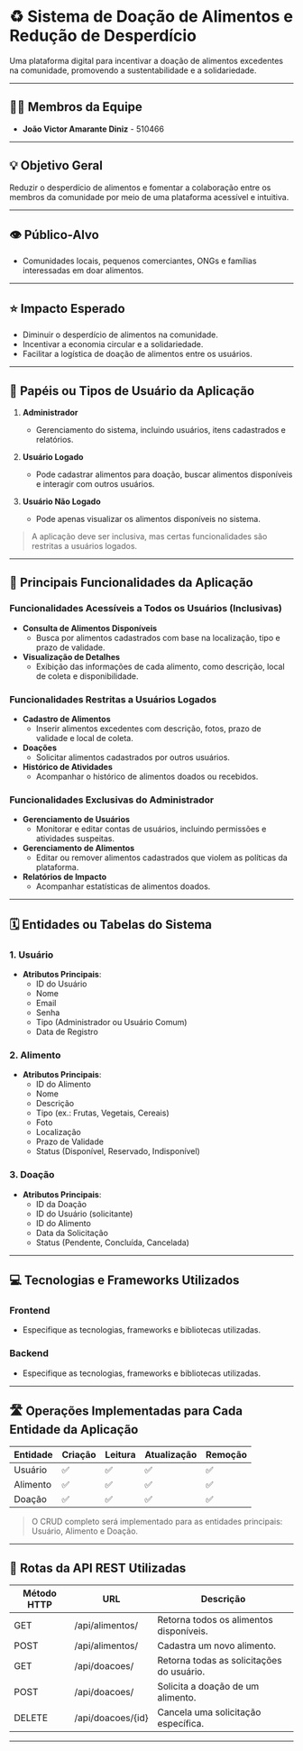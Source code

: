 # ♻️ Sistema de Doação de Alimentos e Redução de Desperdício  

Uma plataforma digital para incentivar a doação de alimentos excedentes na comunidade, promovendo a sustentabilidade e a solidariedade.  

---

## 👨‍💻 Membros da Equipe  
- **João Victor Amarante Diniz** - 510466  

---

## 💡 Objetivo Geral  
Reduzir o desperdício de alimentos e fomentar a colaboração entre os membros da comunidade por meio de uma plataforma acessível e intuitiva.  

---

## 👁️ Público-Alvo  
- Comunidades locais, pequenos comerciantes, ONGs e famílias interessadas em doar alimentos.  

---

## ⭐ Impacto Esperado  
- Diminuir o desperdício de alimentos na comunidade.  
- Incentivar a economia circular e a solidariedade.  
- Facilitar a logística de doação de alimentos entre os usuários.  

---

## 🤝 Papéis ou Tipos de Usuário da Aplicação  

1. **Administrador**  
   - Gerenciamento do sistema, incluindo usuários, itens cadastrados e relatórios.  

2. **Usuário Logado**  
   - Pode cadastrar alimentos para doação, buscar alimentos disponíveis e interagir com outros usuários.  

3. **Usuário Não Logado**  
   - Pode apenas visualizar os alimentos disponíveis no sistema.  

> A aplicação deve ser inclusiva, mas certas funcionalidades são restritas a usuários logados.  

---

## 🚩 Principais Funcionalidades da Aplicação  

### Funcionalidades Acessíveis a Todos os Usuários (Inclusivas)  
- **Consulta de Alimentos Disponíveis**  
  - Busca por alimentos cadastrados com base na localização, tipo e prazo de validade.  
- **Visualização de Detalhes**  
  - Exibição das informações de cada alimento, como descrição, local de coleta e disponibilidade.  

### Funcionalidades Restritas a Usuários Logados  
- **Cadastro de Alimentos**  
  - Inserir alimentos excedentes com descrição, fotos, prazo de validade e local de coleta.  
- **Doações**  
  - Solicitar alimentos cadastrados por outros usuários.  
- **Histórico de Atividades**  
  - Acompanhar o histórico de alimentos doados ou recebidos.  

### Funcionalidades Exclusivas do Administrador  
- **Gerenciamento de Usuários**  
  - Monitorar e editar contas de usuários, incluindo permissões e atividades suspeitas.  
- **Gerenciamento de Alimentos**  
  - Editar ou remover alimentos cadastrados que violem as políticas da plataforma.  
- **Relatórios de Impacto**  
  - Acompanhar estatísticas de alimentos doados.  

---

## 🗓️ Entidades ou Tabelas do Sistema  

### 1. Usuário  
- **Atributos Principais**:  
  - ID do Usuário  
  - Nome  
  - Email  
  - Senha  
  - Tipo (Administrador ou Usuário Comum)  
  - Data de Registro  

### 2. Alimento  
- **Atributos Principais**:  
  - ID do Alimento  
  - Nome  
  - Descrição  
  - Tipo (ex.: Frutas, Vegetais, Cereais)  
  - Foto  
  - Localização  
  - Prazo de Validade  
  - Status (Disponível, Reservado, Indisponível)  

### 3. Doação  
- **Atributos Principais**:  
  - ID da Doação  
  - ID do Usuário (solicitante)  
  - ID do Alimento  
  - Data da Solicitação  
  - Status (Pendente, Concluída, Cancelada)  

---

## 💻 Tecnologias e Frameworks Utilizados  

### **Frontend**  
- Especifique as tecnologias, frameworks e bibliotecas utilizadas.  

### **Backend**  
- Especifique as tecnologias, frameworks e bibliotecas utilizadas.

---

## 🛣️ Operações Implementadas para Cada Entidade da Aplicação  

| Entidade     | Criação | Leitura | Atualização | Remoção |  
|--------------|---------|---------|-------------|---------|  
| Usuário      | ✅       | ✅       | ✅           | ✅    |  
| Alimento     | ✅       | ✅       | ✅           | ✅    |  
| Doação       | ✅       | ✅       | ✅           | ✅    |  

> O CRUD completo será implementado para as entidades principais: Usuário, Alimento e Doação.  

---

## 🤖 Rotas da API REST Utilizadas  

| Método HTTP | URL                  | Descrição                                  |  
|-------------|----------------------|--------------------------------------------|  
| GET         | /api/alimentos/      | Retorna todos os alimentos disponíveis.    |  
| POST        | /api/alimentos/      | Cadastra um novo alimento.                 |  
| GET         | /api/doacoes/         | Retorna todas as solicitações do usuário. |  
| POST        | /api/doacoes/         | Solicita a doação de um alimento.         |  
| DELETE      | /api/doacoes/{id}     | Cancela uma solicitação específica.       |  

---

